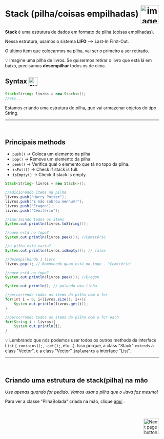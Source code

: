 <h1 align="center">
    Stack (pilha/coisas empilhadas)
    <img src="https://cdn-icons-png.flaticon.com/512/3389/3389081.png" alt="image icon" width="60px" align="center">
</h1>

**Stack** é uma estrutura de dados em formato de pilha (coisas empilhadas).

Nessa estrutura, usamos o sistema **LIFO** --> Last-In First-Out.

O último item que colocarmos na pilha, vai ser o primeiro a ser retirado.

:bulb: Imagine uma pilha de livros. Se quisermos retirar o livro que está lá em baixo, precisamos **desempilhar** todos os de cima.
<br>

## Syntax <img src="https://cdn-icons-png.flaticon.com/512/1442/1442581.png" alt="curly braces icon" width="30px" align="center">

```java
Stack<String> livros = new Stack<>();
//etc...
```

Estamos criando uma estrutura de pilha, que vai armazenar objetos do tipo String.

<hr>
<br>

## Principais methods

- `push()`    ->  Coloca um elemento na pilha
- `pop()`     ->  Remove um elemento da pilha.
- `peek()`    ->  Verifica qual o elemento que tá no topo da pilha.
- `isFull()`  ->  Check if stack is full.
- `isEmpty()` ->  Check if stack is empty.

```java
Stack<String> livros = new Stack<>();

//adicionando items na pilha
livros.push("Harry Potter");
livros.push("E não sobrou nenhum!");
livros.push("Eragon");
livros.push("Cemitério");

//imprimindo todos os items
System.out.println(livros.toString());

//quem está no topo?
System.out.println(livros.peek()); //Cemitério

//a pilha está vazia?
System.out.println(livros.isEmpty()); // false

//desempilhando 1 livro
livros.pop(); // Removendo quem está no topo - "Cemitério"

//quem está no topo?
System.out.println(livros.peek()); //Eragon

System.out.println(); // pulando uma linha

//percorrendo todos os items da pilha com o for
for(int i = 0; i<livros.size(); i++){
    System.out.println(livros.get(i));
}

//percorrendo todos os items da pilha com o for each
for(String i : livros){
    System.out.println(i);
}
```

:bulb: Lembrando que nós podemos usar todos os outros methods da interface `List` (`.contains();`, `.get();`, etc...). Isso porque, a class "Stack" `extends` a class "Vector", e a class "Vector" `implements` a interface "List".

<hr>
<br>

## Criando uma estrutura de stack(pilha) na mão

*Use apenas quando for pedido. Vamos usar a pilha que o Java faz mesmo!*
 
Para ver a classe "PilhaBolada" criada na mão, clique [aqui](https://github.com/lGabrielDev/02.java/blob/main/Estudo/25.estrutura_de_dados/4.stack/PilhaBolada.java) .


<br>
<br>

<!-- Next Page Button -->
<a href="https://github.com/lGabrielDev/02.java/blob/main/Estudo/25.estrutura_de_dados/5.queue/1.simple_queue/queue.md">
    <img src="https://cdn-icons-png.flaticon.com/512/8175/8175884.png" alt="Next page button" width="50px" align="right">
</a>

